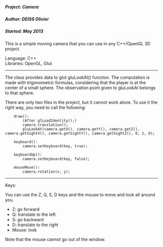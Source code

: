 ##### Project: Camera
##### Author: DEISS Olivier
##### Started: May 2013

This is a simple moving camera that you can use in any C++/OpenGL 3D project.

Language: C++<br/>
Libraries: OpenGL, Glut

-----------------------------------------------------------------------------------

The class provides data to glut gluLookAt() function. The computation is made
with trigonometric formulas, considering that the player is at the center of a
small sphere. The observation point given to gluLookAt belongs to that sphere.

There are only two files in the project, but it cannot work alone. To use it the
right way, you need to call the following:

``` 
	draw():
 		(After glLoadIdentity();)
 		camera.translation();
 		gluLookAt(camera.getX(), camera.getY(), camera.getZ(), camera.getSightX(), camera.getSightY(), camera.getSightZ(), 0, 1, 0);
 
 	keyboard():
		camera.setKeyboard(key, true);
		
 	keyboardUp():
		camera.setKeyboard(key, false);
 
	mouseMove():
		camera.rotation(x, y);
```

-----------------------------------------------------------------------------------

Keys:

You can use the Z, Q, S, D keys and the mouse to move and look all around you.
  - Z: go forward
  - Q: translate to the left
  - S: go backward
  - D: translate to the right
  - Mouse: look

Note that the mouse cannot go out of the window. 



